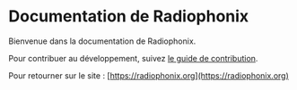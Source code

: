 # Documentation de Radiophonix

Bienvenue dans la documentation de Radiophonix.

Pour contribuer au développement, suivez [le guide de contribution](./contribuer).

Pour retourner sur le site : [https://radiophonix.org](https://radiophonix.org)
